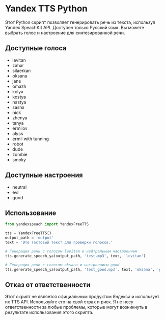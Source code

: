 # Yandex TTS Python

Этот Python скрипт позволяет генерировать речь из текста, используя Yandex SpeachKit API. Доступен только Русский язык. Вы можете выбрать голос и настроение для синтезированной речи.

## Доступные голоса

- levitan
- zahar
- silaerkan
- oksana
- jane
- omazh
- kolya
- kostya
- nastya
- sasha
- nick
- zhenya
- tanya
- ermilov
- alyss
- ermil with tunning
- robot
- dude
- zombie
- smoky

## Доступные настроения

- neutral
- evil
- good

## Использование

```python
from yandexspeach import YandexFreeTTS

tts = YandexFreeTTS()
output_path = 'output'
text = 'Это тестовый текст для проверки голосов.'

# Генерация речи с голосом levitan и нейтральным настроением
tts.generate_speech_ya(output_path, 'test.mp3', text, 'levitan')

# Генерация речи с голосом oksana и настроением good
tts.generate_speech_ya(output_path, 'test_good.mp3', text, 'oksana', 'good')
```

## Отказ от ответственности

Этот скрипт не является официальным продуктом Яндекса и использует их TTS API. Используйте его на свой страх и риск. Я не несу ответственности за любые проблемы, которые могут возникнуть в результате использования этого скрипта.
